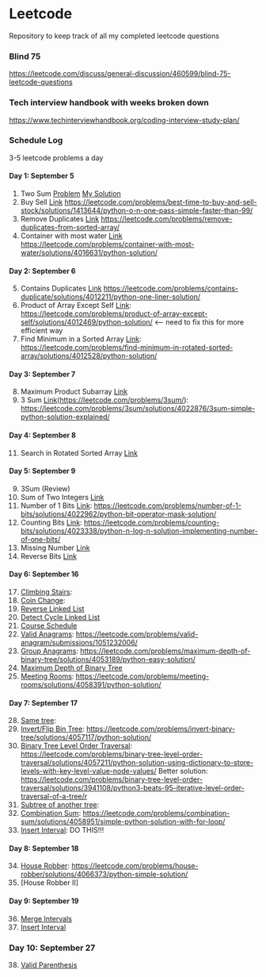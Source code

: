 # Leetcode
Repository to keep track of all my completed leetcode questions


### Blind 75
https://leetcode.com/discuss/general-discussion/460599/blind-75-leetcode-questions

### Tech interview handbook with weeks broken down
https://www.techinterviewhandbook.org/coding-interview-study-plan/

### Schedule Log
3-5 leetcode problems a day 

#### Day 1: September 5
1. Two Sum [Problem](https://leetcode.com/problems/two-sum/) [My Solution](https://leetcode.com/problems/two-sum/solutions/625885/95-runtime-5-memory/)
2. Buy Sell [Link]() https://leetcode.com/problems/best-time-to-buy-and-sell-stock/solutions/1413644/python-o-n-one-pass-simple-faster-than-99/
3. Remove Duplicates [Link]() https://leetcode.com/problems/remove-duplicates-from-sorted-array/
4. Container with most water [Link]() https://leetcode.com/problems/container-with-most-water/solutions/4016631/python-solution/

#### Day 2: September 6
5. Contains Duplicates [Link]() https://leetcode.com/problems/contains-duplicate/solutions/4012211/python-one-liner-solution/
6. Product of Array Except Self [Link](): https://leetcode.com/problems/product-of-array-except-self/solutions/4012469/python-solution/ <-- need to fix this for more efficient way
7. Find Minimum in a Sorted Array [Link](): https://leetcode.com/problems/find-minimum-in-rotated-sorted-array/solutions/4012528/python-solution/

#### Day 3: September 7
8. Maximum Product Subarray [Link]()
9. 3 Sum [Link]()(https://leetcode.com/problems/3sum/): https://leetcode.com/problems/3sum/solutions/4022876/3sum-simple-python-solution-explained/

#### Day 4: September 8
11. Search in Rotated Sorted Array [Link]()

#### Day 5: September 9
9. 3Sum (Review)
12. Sum of Two Integers [Link](https://leetcode.com/problems/sum-of-two-integers/)
13. Number of 1 Bits [Link](https://leetcode.com/problems/number-of-1-bits/): https://leetcode.com/problems/number-of-1-bits/solutions/4022962/python-bit-operator-mask-solution/
14. Counting Bits [Link](https://leetcode.com/problems/counting-bits/): https://leetcode.com/problems/counting-bits/solutions/4023338/python-n-log-n-solution-implementing-number-of-one-bits/
15. Missing Number [Link](https://leetcode.com/problems/missing-number/)
16. Reverse Bits [Link](https://leetcode.com/problems/reverse-bits/)

#### Day 6: September 16

17. [Climbing Stairs](https://leetcode.com/problems/climbing-stairs/): 
18. [Coin Change](https://leetcode.com/problems/coin-change/):
19. [Reverse Linked List](https://leetcode.com/problems/reverse-linked-list/description/)
20. [Detect Cycle Linked List](https://leetcode.com/problems/linked-list-cycle/)
21. [Course Schedule](https://leetcode.com/problems/course-schedule/description/)
22. [Valid Anagrams](https://leetcode.com/problems/valid-anagram/description/): https://leetcode.com/problems/valid-anagram/submissions/1051232006/
24. [Group Anagrams](https://leetcode.com/problems/group-anagrams/description/): https://leetcode.com/problems/maximum-depth-of-binary-tree/solutions/4053189/python-easy-solution/
25. [Maximum Depth of Binary Tree](https://leetcode.com/problems/maximum-depth-of-binary-tree/description/)
27.  [Meeting Rooms](https://leetcode.com/problems/meeting-rooms/description/): https://leetcode.com/problems/meeting-rooms/solutions/4058391/python-solution/

#### Day 7: September 17
28. [Same tree](https://leetcode.com/problems/same-tree/): 
29. [Invert/Flip Bin Tree](https://leetcode.com/problems/invert-binary-tree/submissions/612255808/): https://leetcode.com/problems/invert-binary-tree/solutions/4057117/python-solution/
30. [Binary Tree Level Order Traversal](https://leetcode.com/problems/binary-tree-level-order-traversal/description/): https://leetcode.com/problems/binary-tree-level-order-traversal/solutions/4057211/python-solution-using-dictionary-to-store-levels-with-key-level-value-node-values/
    Better solution: https://leetcode.com/problems/binary-tree-level-order-traversal/solutions/3941108/python3-beats-95-iterative-level-order-traversal-of-a-tree/r
31. [Subtree of another tree](https://leetcode.com/problems/same-tree):
32. [Combination Sum](https://leetcode.com/problems/combination-sum/): https://leetcode.com/problems/combination-sum/solutions/4058951/simple-python-solution-with-for-loop/
33. [Insert Interval](https://leetcode.com/problems/insert-interval/description/):  DO THIS!!!

#### Day 8: September 18
34. [House Robber](https://leetcode.com/problems/house-robber/): https://leetcode.com/problems/house-robber/solutions/4066373/python-simple-solution/
35. [House Robber II]

#### Day 9: September 19
36. [Merge Intervals](https://leetcode.com/problems/merge-intervals/)
37. [Insert Interval](https://leetcode.com/problems/insert-interval/)

### Day 10: September 27
38. [Valid Parenthesis](https://leetcode.com/problems/valid-parentheses/)

